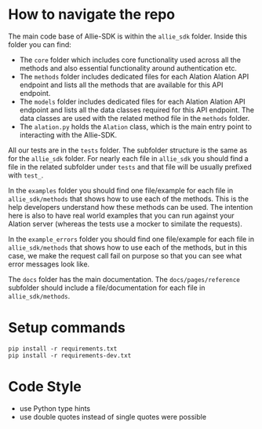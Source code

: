 # How to navigate the repo

The main code base of Allie-SDK is within the `allie_sdk` folder. Inside this folder you can find:
- The `core` folder which includes core functionality used across all the methods and also essential functionality around authentication etc. 
- The `methods` folder includes dedicated files for each Alation Alation API endpoint and lists all the methods that are available for this API endpoint.
- The `models` folder includes dedicated files for each Alation Alation API endpoint and lists all the data classes required for this API endpoint. The data classes are used with the related method file in the `methods` folder.
- The `alation.py` holds the `Alation` class, which is the main entry point to interacting with the Allie-SDK.

All our tests are in the `tests` folder. The subfolder structure is the same as for the `allie_sdk` folder. For nearly each file in `allie_sdk` you should find a file in the related subfolder under `tests` and that file will be usually prefixed with `test_`.

In the `examples` folder you should find one file/example for each file in `allie_sdk/methods` that shows how to use each of the methods. This is the help developers understand how these methods can be used. The intention here is also to have real world examples that you can run against your Alation server (whereas the tests use a mocker to similate the requests).

In the `example_errors` folder you should find one file/example for each file in `allie_sdk/methods` that shows how to use each of the methods, but in this case, we make the request call fail on purpose so that you can see what error messages look like.

The `docs` folder has the main documentation. The `docs/pages/reference` subfolder should include a file/documentation for each file in `allie_sdk/methods`. 

# Setup commands

```shell
pip install -r requirements.txt
pip install -r requirements-dev.txt
```

# Code Style

- use Python type hints
- use double quotes instead of single quotes were possible
